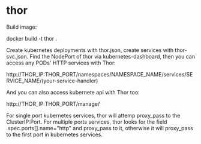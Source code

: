 # thor
Build image:

docker build -t thor .

Create kubernetes deployments with thor.json, create services with thor-svc.json.
Find the NodePort of thor via kubernetes-dashboard, then you can access any PODs' HTTP services with Thor:

http://THOR_IP:THOR_PORT/namespaces/NAMESPACE_NAME/services/SERVICE_NAME/(your-service-handler)

And you can also access kubernete api with Thor too:

http://THOR_IP:THOR_PORT/manage/

For single port kubernetes services, thor will attemp proxy_pass to the ClusterIP:Port.
For multiple ports services, thor looks for the field .spec.ports[].name="http" and proxy_pass to it, otherwise it will proxy_pass to the first port in kubernetes services.

